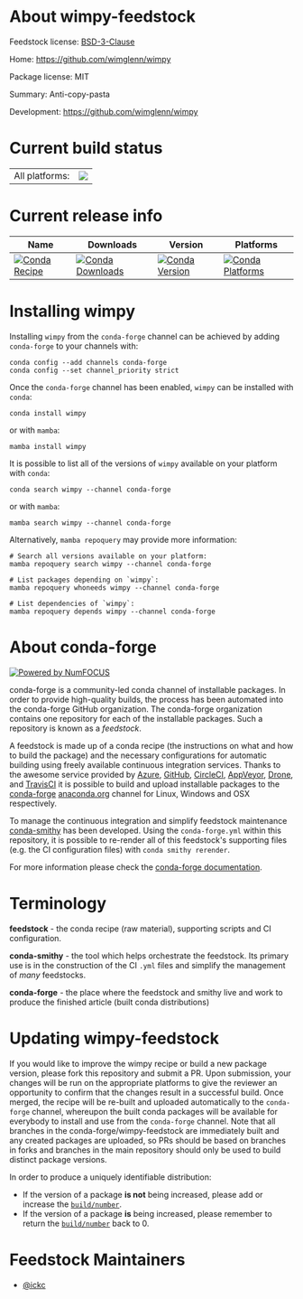 About wimpy-feedstock
=====================

Feedstock license: [BSD-3-Clause](https://github.com/conda-forge/wimpy-feedstock/blob/main/LICENSE.txt)

Home: https://github.com/wimglenn/wimpy

Package license: MIT

Summary: Anti-copy-pasta

Development: https://github.com/wimglenn/wimpy

Current build status
====================


<table><tr><td>All platforms:</td>
    <td>
      <a href="https://dev.azure.com/conda-forge/feedstock-builds/_build/latest?definitionId=11434&branchName=main">
        <img src="https://dev.azure.com/conda-forge/feedstock-builds/_apis/build/status/wimpy-feedstock?branchName=main">
      </a>
    </td>
  </tr>
</table>

Current release info
====================

| Name | Downloads | Version | Platforms |
| --- | --- | --- | --- |
| [![Conda Recipe](https://img.shields.io/badge/recipe-wimpy-green.svg)](https://anaconda.org/conda-forge/wimpy) | [![Conda Downloads](https://img.shields.io/conda/dn/conda-forge/wimpy.svg)](https://anaconda.org/conda-forge/wimpy) | [![Conda Version](https://img.shields.io/conda/vn/conda-forge/wimpy.svg)](https://anaconda.org/conda-forge/wimpy) | [![Conda Platforms](https://img.shields.io/conda/pn/conda-forge/wimpy.svg)](https://anaconda.org/conda-forge/wimpy) |

Installing wimpy
================

Installing `wimpy` from the `conda-forge` channel can be achieved by adding `conda-forge` to your channels with:

```
conda config --add channels conda-forge
conda config --set channel_priority strict
```

Once the `conda-forge` channel has been enabled, `wimpy` can be installed with `conda`:

```
conda install wimpy
```

or with `mamba`:

```
mamba install wimpy
```

It is possible to list all of the versions of `wimpy` available on your platform with `conda`:

```
conda search wimpy --channel conda-forge
```

or with `mamba`:

```
mamba search wimpy --channel conda-forge
```

Alternatively, `mamba repoquery` may provide more information:

```
# Search all versions available on your platform:
mamba repoquery search wimpy --channel conda-forge

# List packages depending on `wimpy`:
mamba repoquery whoneeds wimpy --channel conda-forge

# List dependencies of `wimpy`:
mamba repoquery depends wimpy --channel conda-forge
```


About conda-forge
=================

[![Powered by
NumFOCUS](https://img.shields.io/badge/powered%20by-NumFOCUS-orange.svg?style=flat&colorA=E1523D&colorB=007D8A)](https://numfocus.org)

conda-forge is a community-led conda channel of installable packages.
In order to provide high-quality builds, the process has been automated into the
conda-forge GitHub organization. The conda-forge organization contains one repository
for each of the installable packages. Such a repository is known as a *feedstock*.

A feedstock is made up of a conda recipe (the instructions on what and how to build
the package) and the necessary configurations for automatic building using freely
available continuous integration services. Thanks to the awesome service provided by
[Azure](https://azure.microsoft.com/en-us/services/devops/), [GitHub](https://github.com/),
[CircleCI](https://circleci.com/), [AppVeyor](https://www.appveyor.com/),
[Drone](https://cloud.drone.io/welcome), and [TravisCI](https://travis-ci.com/)
it is possible to build and upload installable packages to the
[conda-forge](https://anaconda.org/conda-forge) [anaconda.org](https://anaconda.org/)
channel for Linux, Windows and OSX respectively.

To manage the continuous integration and simplify feedstock maintenance
[conda-smithy](https://github.com/conda-forge/conda-smithy) has been developed.
Using the ``conda-forge.yml`` within this repository, it is possible to re-render all of
this feedstock's supporting files (e.g. the CI configuration files) with ``conda smithy rerender``.

For more information please check the [conda-forge documentation](https://conda-forge.org/docs/).

Terminology
===========

**feedstock** - the conda recipe (raw material), supporting scripts and CI configuration.

**conda-smithy** - the tool which helps orchestrate the feedstock.
                   Its primary use is in the construction of the CI ``.yml`` files
                   and simplify the management of *many* feedstocks.

**conda-forge** - the place where the feedstock and smithy live and work to
                  produce the finished article (built conda distributions)


Updating wimpy-feedstock
========================

If you would like to improve the wimpy recipe or build a new
package version, please fork this repository and submit a PR. Upon submission,
your changes will be run on the appropriate platforms to give the reviewer an
opportunity to confirm that the changes result in a successful build. Once
merged, the recipe will be re-built and uploaded automatically to the
`conda-forge` channel, whereupon the built conda packages will be available for
everybody to install and use from the `conda-forge` channel.
Note that all branches in the conda-forge/wimpy-feedstock are
immediately built and any created packages are uploaded, so PRs should be based
on branches in forks and branches in the main repository should only be used to
build distinct package versions.

In order to produce a uniquely identifiable distribution:
 * If the version of a package **is not** being increased, please add or increase
   the [``build/number``](https://docs.conda.io/projects/conda-build/en/latest/resources/define-metadata.html#build-number-and-string).
 * If the version of a package **is** being increased, please remember to return
   the [``build/number``](https://docs.conda.io/projects/conda-build/en/latest/resources/define-metadata.html#build-number-and-string)
   back to 0.

Feedstock Maintainers
=====================

* [@ickc](https://github.com/ickc/)

